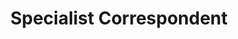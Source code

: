 ---
name: Jacob Proffer
title: Specialist Correspondent
bio: "Jacob Proffer is a specialist correspondent and digital photographer, based in Washington DC. In 2030, he won the Joe Harris Award for Human Interest Writing for coverage of the Altian Diaspora. Previously with the Morning Tribune, Jacob joined AAN in 2032." 
photo: "/images/placeholder.png"
---